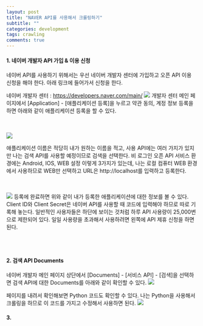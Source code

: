 ```yaml
---
layout: post
title: "NAVER API를 사용해서 크롤링하기"
subtitle: ""
categories: development
tags: crawling
comments: true
---
```



#### 1. 네이버 개발자 API 가입 & 이용 신청

네이버 API를 사용하기 위해서는 우선 네이버 개발자 센터에 가입하고 오픈 API 이용 신청을 해야 한다.
아래 링크에 들어가서 신청을 한다.  

네이버 개발자 센터 : <https://developers.naver.com/main/>
<img src='{{"/assets/img/post_image/crwaling_naver_api/developers_naver_main.png"}}' >
개발자 센터 메인 페이지에서 [Application] - [애플리케이션 등록]을 누르고 약관 동의, 계정 정보 등록을 하면 아래와 같이 애플리케이션 등록을 할 수 있다.  

<br/><br/>
<img src='{{"/assets/img/post_image/crwaling_naver_api/Application_registration.png"}}' >

애플리케이션 이름은 적당히 내가 원하는 이름을 적고, 사용 API에는 여러 가지가 있지만 나는 검색 API를 사용할 예정이므로 검색을 선택한다. 비 로그인 오픈 API 서비스 환경에는 Android, IOS, WEB 설정 이렇게 3가지가 있는데, 나는 로컬 컴퓨터 WEB 환경에서 사용하므로 WEB만 선택하고 URL은 http://localhost를 입력하고 등록한다.  

<br/><br/>
<img src='{{"/assets/img/post_image/crwaling_naver_api/Application_information.png"}}' >
등록에 완료하면 위와 같이 내가 등록한 애플리케이션에 대한 정보를 볼 수 있다. Client ID와 Client Secret은 네이버 API를 사용할 때 코드에 입력해야 하므로 따로 기록해 놓는다.
일반적인 사용자들은 하단에 보이는 것처럼 하루 API 사용량이 25,000번으로 제한되어 있다. 일일 사용량을 초과해서 사용하려면 왼쪽에 API 제휴 신청을 하면 된다.  

<br/><br/>

#### 2. 검색 API Documents

네이버 개발자 메인 페이지 상단에서 [Documents] - [서비스 API] - [검색]을 선택하면 검색 API에 대한 Documents를 아래와 같이 확인할 수 있다.
<img src='{{"/assets/img/post_image/crwaling_naver_api/search_api_documents.png"}}' >  

페이지를 내려서 확인해보면 Python 코드도 확인할 수 있다. 나는 Python을 사용해서 크롤링을 하므로 이 코드를 가지고 수정해서 사용하면 된다.
<img src='{{"/assets/img/post_image/crwaling_naver_api/search_api_python_example.png"}}' >


#### 3. 


<!-- 
<img src='{{"/assets/img/post_image/virtualenv-add-jupyter/kernel_add_check.png"}}' width="270" height="300"> -->